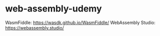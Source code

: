 # web-assembly-udemy

WasmFiddle: https://wasdk.github.io/WasmFiddle/
WebAssembly Studio: https://webassembly.studio/